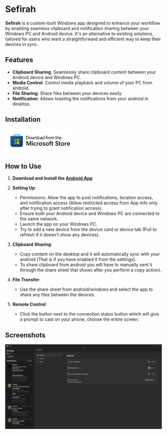 # Sefirah

**Sefirah** is a custom-built Windows app designed to enhance your workflow by enabling seamless clipboard and notification sharing between your Windows PC and Android device. It's an alternative to existing solutions, tailored for users who want a straightforward and efficient way to keep their devices in sync.
## Features

- **Clipboard Sharing**: Seamlessly share clipboard content between your Android device and Windows PC.
- **Media Control**: Control media playback and volume of your PC from android. 
- **File Sharing**: Share files between your devices easily.
- **Notification**: Allows toasting the notifications from your android in desktop.

## Installation

<p align="left">
  <!-- Store Badge -->
  <a style="text-decoration:none" href="https://apps.microsoft.com/detail/9PJV6D1JPG0H?launch=true&mode=full" target="_blank" rel="noopener noreferrer">
    <picture>
      <source media="(prefers-color-scheme: light)" srcset=".github/./readme-images/StoreBadge-dark.png" width="220" />
      <img src=".github/./readme-images/StoreBadge-light.png" width="220" />
    </picture>
  </a>
</p>

## How to Use

1. **Download and Install the [Android App](https://github.com/shrimqy/Sefirah-Android/releases/)**

1. **Setting Up**:
    - Permissions: Allow the app to post notifications, location access, and notification access (Allow restricted access from App Info only after trying to grant notification access).
    - Ensure both your Android device and Windows PC are connected to the same network.
    - Launch the app on your Windows PC.
    - Try to add a new device from the device card or device tab (Pull to refresh if it doesn't show any devices).

2. **Clipboard Sharing**:
    - Copy content on the desktop and it will automatically sync with your android (That is if you have enabled it from the settings).
    - To share clipboard from android you will have to manually sent it through the share sheet that shows after you perform a copy action).
3. **File Transfer**:
    - Use the share sheet from android/windows and select the app to share any files between the devices. 
4. **Remote Control**:
   - Click the button next to the connection status button which will give a prompt to cast on your phone, choose the entire screen.

## Screenshots

<p align="center">
  <img alt="Files hero image" src="./.github/readme-images/Screenshot.png" />
</p>
